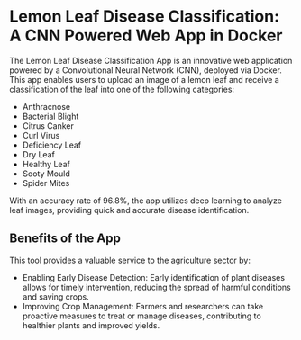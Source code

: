 # Lemon Leaf Disease Classification: A CNN Powered Web App in Docker

The Lemon Leaf Disease Classification App is an innovative web application powered by a Convolutional Neural Network (CNN), deployed via Docker. This app enables users to upload an image of a lemon leaf and receive a classification of the leaf into one of the following categories:
* Anthracnose
* Bacterial Blight
* Citrus Canker
* Curl Virus
* Deficiency Leaf
* Dry Leaf
* Healthy Leaf
* Sooty Mould
* Spider Mites

With an accuracy rate of 96.8%, the app utilizes deep learning to analyze leaf images, providing quick and accurate disease identification.

## Benefits of the App

This tool provides a valuable service to the agriculture sector by:

* Enabling Early Disease Detection: Early identification of plant diseases allows for timely intervention, reducing the spread of harmful conditions and saving crops.
* Improving Crop Management: Farmers and researchers can take proactive measures to treat or manage diseases, contributing to healthier plants and improved yields.
